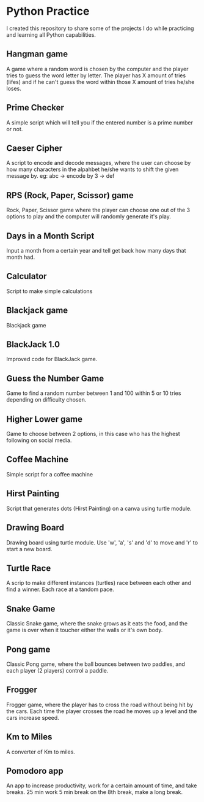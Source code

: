# Python Practice

I created this repository to share some of the projects I do while practicing and learning all Python capabilities.

## Hangman game

A game where a random word is chosen by the computer and the player tries to guess the word letter by letter. The player has X amount of tries (lifes) and if he can't guess the word within those X amount of tries he/she loses.

## Prime Checker

A simple script which will tell you if the entered number is a prime number or not.

## Caeser Cipher

A script to encode and decode messages, where the user can choose by how many characters in the alpahbet he/she wants to shift the given message by.
eg: abc -> encode by 3 -> def

## RPS (Rock, Paper, Scissor) game

Rock, Paper, Scissor game where the player can choose one out of the 3 options to play and the computer will randomly generate it's play.

## Days in a Month Script
Input a month from a certain year and tell get back how many days that month had.

## Calculator
Script to make simple calculations

## Blackjack game
Blackjack game

## BlackJack 1.0
Improved code for BlackJack game.

## Guess the Number Game
Game to find a random number between 1 and 100 within 5 or 10 tries depending on difficulty chosen.

## Higher Lower game
Game to choose between 2 options, in this case who has the highest following on social media.

## Coffee Machine
Simple script for a coffee machine

## Hirst Painting
Script that generates dots (Hirst Painting) on a canva using turtle module.

## Drawing Board
Drawing board using turtle module. Use 'w', 'a', 's' and 'd' to move and 'r' to start a new board.

## Turtle Race
A scrip to make different instances (turtles) race between each other and find a winner. Each race at a tandom pace.

## Snake Game
Classic Snake game, where the snake grows as it eats the food, and the game is over when it toucher either the walls or it's own body.

## Pong game
Classic Pong game, where the ball bounces between two paddles, and each player (2 players) control a paddle.

## Frogger
Frogger game, where the player has to cross the road without being hit by the cars. Each time the player crosses the road he moves up a level and the cars increase speed.

## Km to Miles
A converter of Km to miles.

## Pomodoro app
An app to increase productivity, work for a certain amount of time, and take breaks.
25 min work
5 min break
on the 8th break, make a long break.
